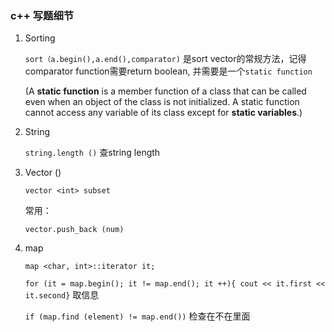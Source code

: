 ### c++ 写题细节

1. Sorting 

   ``sort（a.begin(),a.end(),comparator)`` 是sort vector的常规方法，记得comparator function需要return boolean, 并需要是一个``static function `` 

   (A **static function** is a member function of a class that can be called even when an object of the class is not initialized. A static function cannot access any variable of its class except for **static variables**.)

     

2. String 

   ``string.length ()`` 查string length 

   

3. Vector ()

   ``vector <int> subset``

   常用： 

   ``vector.push_back (num)``



4. map 

   ``map <char, int>::iterator it;``

   ``for (it = map.begin(); it != map.end(); it ++){ cout << it.first << it.second}`` 取信息

   ``if (map.find (element) != map.end())`` 检查在不在里面

   

